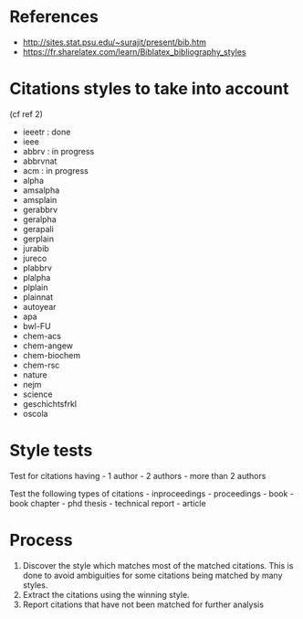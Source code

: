 # References

- http://sites.stat.psu.edu/~surajit/present/bib.htm
- https://fr.sharelatex.com/learn/Biblatex_bibliography_styles

# Citations styles to take into account

(cf ref 2)

- ieeetr : done
- ieee
- abbrv  : in progress
- abbrvnat
- acm    : in progress
- alpha
- amsalpha
- amsplain
- gerabbrv
- geralpha
- gerapali
- gerplain
- jurabib
- jureco
- plabbrv
- plalpha
- plplain
- plainnat
- autoyear
- apa
- bwl-FU
- chem-acs
- chem-angew
- chem-biochem
- chem-rsc
- nature
- nejm
- science 
- geschichtsfrkl
- oscola 

# Style tests

Test for citations having 
    - 1 author
    - 2 authors
    - more than 2 authors

Test the following types of citations
    - inproceedings
    - proceedings
    - book
    - book chapter
    - phd thesis
    - technical report
    - article

# Process

1. Discover the style which matches most of the matched citations. This is done to avoid ambiguities for some citations being matched by many styles.
2. Extract the citations using the winning style.
3. Report citations that have not been matched for further analysis

